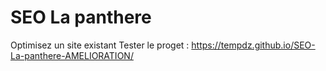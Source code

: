 # SEO La panthere
 Optimisez un site existant
Tester le proget : https://tempdz.github.io/SEO-La-panthere-AMELIORATION/
